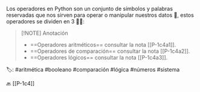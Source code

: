 Los operadores en Python son un conjunto de símbolos y palabras reservadas que nos sirven para operar o manipular nuestros datos 💱, estos operadores se dividen en 3 🤹‍♂️:

> [!NOTE] Anotación
> - ==Operadores aritméticos== consultar la nota [[P-1c4a1]].
> - ==Operadores de comparación== consultar la nota [[P-1c4a2]].
> - ==Operadores lógicos== consultar la nota [[P-1c4a3]].

🏷️: #aritmética #booleano #comparación #lógica #números #sistema 

🔙 [[P-1c4]]